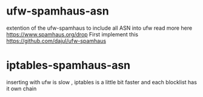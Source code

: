 # ufw-spamhaus-asn
extention of the ufw-spamhaus to include all ASN into ufw
read more here https://www.spamhaus.org/drop
First implement this https://github.com/dajul/ufw-spamhaus
# iptables-spamhaus-asn
inserting with ufw is slow , iptables is a little bit faster and each blocklist has it own chain
